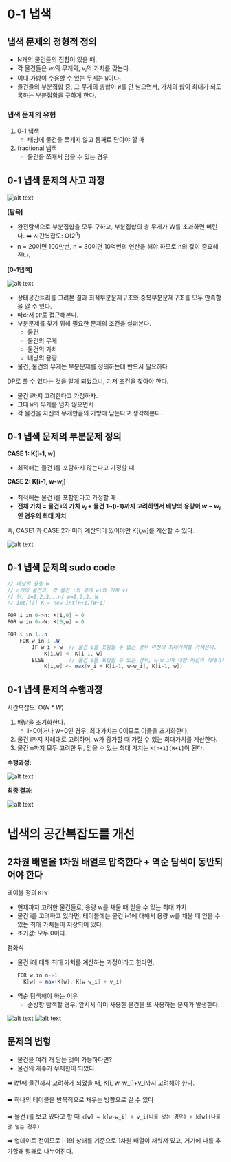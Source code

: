 # 0-1 냅색

## 냅색 문제의 정형적 정의 

- N개의 물건들의 집합이 있을 때, 
- 각 물건들은 $w_i$의 무게와, $v_i$의 가치를 갖는다. 
- 이때 가방이 수용할 수 있는 무게는 `W`이다. 
- 물건들의 부분집합 중, 그 무게의 총합이 `W`를 안 넘으면서, 가치의 합이 최대가 되도록하는 부분집합을 구하게 한다. 

### 냅색 문제의 유형 
1. 0-1 냅색 
    - 배낭에 물건을 쪼개지 않고 통째로 담아야 할 때 
2. fractional 냅색 
    - 물건을 쪼개서 담을 수 있는 경우

## 0-1 냅색 문제의 사고 과정

![alt text](image-25.png)

**[탐욕]** 
- 완전탐색으로 부분집합을 모두 구하고, 부분집합의 총 무게가 W를 초과하면 버린다. ➡️ 시간복잡도: O($2^n$)
- n = 20이면 100만번, n = 30이면 10억번의 연산을 해야 하므로 n의 값이 중요해진다. 


**[0-1냅색]** 

![alt text](image-26.png)

  - 상태공간트리를 그려본 결과 최적부분문제구조와 중복부분문제구조를 모두 만족함을 알 수 있다. 
  - 따라서 `DP`로 접근해본다. 
  - 부분문제를 찾기 위해 필요한 문제의 조건을 살펴본다. 
    - 물건 
    - 물건의 무게 
    - 물건의 가치 
    - 배낭의 용량 
  - 물건, 물건의 무게는 부분문제를 정의하는데 반드시 필요하다 

DP로 풀 수 있다는 것을 알게 되었으니, 기저 조건을 찾아야 한다. 
- 물건 i까지 고려한다고 가정하자. 
- 그때 `W`의 무게를 넘지 않으면서 
- 각 물건을 자신의 무게만큼의 가방에 담는다고 생각해본다. 

## 0-1 냅색 문제의 부분문제 정의

**CASE 1: K[i-1, w]**

- 최적해는 물건 i를 포함하지 않는다고 가정할 때 


**CASE 2: K[i-1, w-$w_i$]** 

- 최적해는 물건 i를 포함한다고 가정할 때
- **전체 가치 = 물건 i의 가치 $v_i$ + 물건 1~(i-1)까지 고려하면서 배낭의 용량이 $w-w_i$인 경우의 최대 가치**


즉, CASE1 과 CASE 2가 미리 계산되어 있어야만 K[i,w]를 계산할 수 있다. 


![alt text](img_0-1냅색_2.jpg)


## 0-1 냅색 문제의 sudo code 
```java
// 배낭의 용량 W 
// n개의 물건과, 각 물건 i의 무게 wi와 가치 vi 
// 단, i=1,2,3...n/ w=1,2,3..W 
// int[][] K = new int[n+1][W+1]

FOR i in 0->n: K[i,0] = 0
FOR w in 0->W: K[0,w] = 0

FOR i in 1..n
    FOR w in 1..W
        IF w_i > w  // 물건 i를 포함할 수 없는 경우 이전의 최대가치를 가져온다. 
            K[i,w] <- K[i-1, w]
        ELSE        // 물건 i를 포함할 수 있는 경우, w-w_i에 대한 이전의 최대가치를 가져온다. 
            K[i,w] <- max(v_i + K[i-1, w-w_i], K[i-1, w])
```

## 0-1 냅색 문제의 수행과정 

시간복잡도: O($N*W$)

1. 배낭을 초기화한다.  
    - i=0이거나 w=0인 경우, 최대가치는 0이므로 이들을 초기화한다. 
2. 물건 i까지 차례대로 고려하며, w가 증가할 때 가질 수 있는 최대가치를 계산한다. 
3. 물건 n까지 모두 고려한 뒤, 얻을 수 있는 최대 가치는 `K[n+1][W+1]`이 된다. 


**수행과정:**

![alt text](img_0-1냅색_3.jpg)

**최종 결과:**

![alt text](img_0-1냅색_4.png)

# 냅색의 공간복잡도를 개선

## 2차원 배열을 1차원 배열로 압축한다 + 역순 탐색이 동반되어야 한다 

테이블 정의 `K[W]`

- 현재까지 고려한 물건들로, 용량 w를 채울 때 얻을 수 있는 최대 가치 
- 물건 i를 고려하고 있다면, 테이블에는 물건 i-1에 대해서 용량 w를 채울 때 얻을 수 있는 최대 가치들이 저장되어 있다. 
- 초기값: 모두 0이다. 

점화식

- 물건 i에 대해 최대 가치를 계산하는 과정이라고 한다면,
  ```java
  FOR w in n->1
    K[w] = max(K[w], K[w-w_i] + v_i) 
  ``` 
- 역순 탐색해야 하는 이유
  - 순방향 탐색할 경우, 앞서서 이미 사용한 물건을 또 사용하는 문제가 발생한다. 

![alt text](<Screenshot_20250908_154619_Samsung Notes.jpg>)
![alt text](<Screenshot_20250908_154635_Samsung Notes.jpg>)

## 문제의 변형 
- 물건을 여러 개 담는 것이 가능하다면?
- 물건의 개수가 무제한이 되었다.

➡️ i번째 물건까지 고려하게 되었을 때, K[i, w-w_i]+v_i까지 고려해야 한다.

➡️ 하나의 테이블을 반복적으로 채우는 방향으로 갈 수 있다

➡️ 물건 i를 보고 있다고 할 때 `k[w] = k[w-w_i] + v_i(나를 넣는 경우) + k[w](나를 안 넣는 경우)`

➡️ 업데이트 전이므로 i-1의 상태를 기준으로 1차원 배열이 채워져 있고, 거기에 나를 추가할래 말래로 나누어진다.

